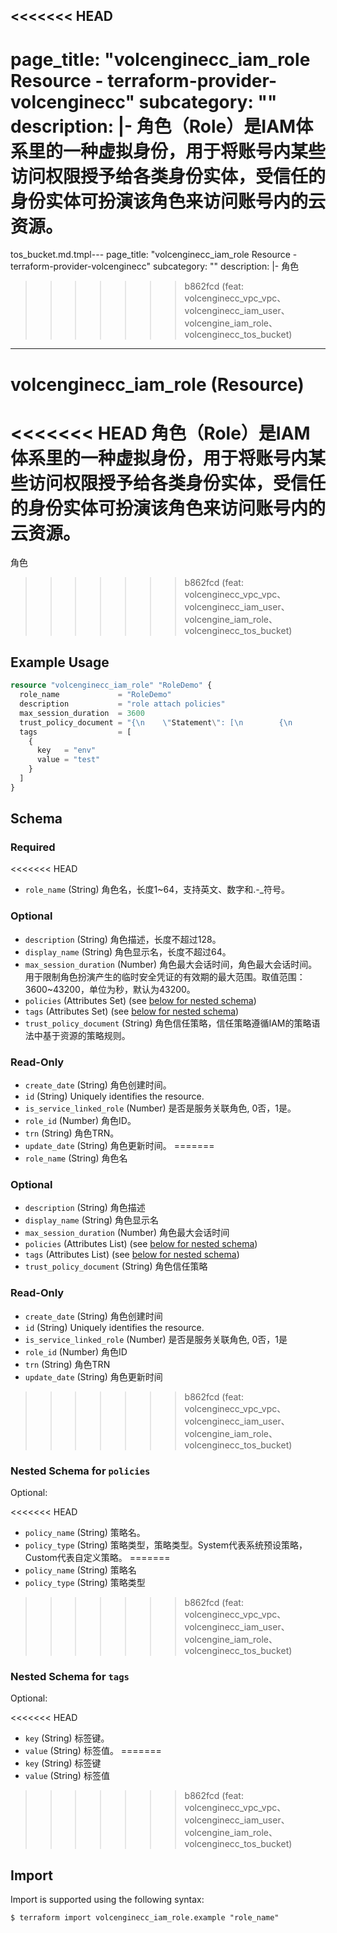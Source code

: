 <<<<<<< HEAD
---
page_title: "volcenginecc_iam_role Resource - terraform-provider-volcenginecc"
subcategory: ""
description: |-
  角色（Role）是IAM体系里的一种虚拟身份，用于将账号内某些访问权限授予给各类身份实体，受信任的身份实体可扮演该角色来访问账号内的云资源。
=======
tos_bucket.md.tmpl---
page_title: "volcenginecc_iam_role Resource - terraform-provider-volcenginecc"
subcategory: ""
description: |-
  角色
>>>>>>> b862fcd (feat: volcenginecc_vpc_vpc、volcenginecc_iam_user、volcengine_iam_role、volcenginecc_tos_bucket)
---

# volcenginecc_iam_role (Resource)

<<<<<<< HEAD
角色（Role）是IAM体系里的一种虚拟身份，用于将账号内某些访问权限授予给各类身份实体，受信任的身份实体可扮演该角色来访问账号内的云资源。
=======
角色
>>>>>>> b862fcd (feat: volcenginecc_vpc_vpc、volcenginecc_iam_user、volcengine_iam_role、volcenginecc_tos_bucket)

## Example Usage

```terraform
resource "volcenginecc_iam_role" "RoleDemo" {
  role_name             = "RoleDemo"
  description           = "role attach policies"
  max_session_duration  = 3600
  trust_policy_document = "{\n    \"Statement\": [\n        {\n            \"Effect\": \"Allow\",\n            \"Action\": [\n                \"sts:AssumeRole\"\n            ],\n            \"Principal\": {\n                \"IAM\": [\n                    \"trn:iam::20000000xx:root\"\n                ]\n            }\n        }\n    ]\n}"
  tags                  = [
    {
      key   = "env"
      value = "test"
    }
  ]
}
```

<!-- schema generated by tfplugindocs -->
## Schema

### Required

<<<<<<< HEAD
- `role_name` (String) 角色名，长度1~64，支持英文、数字和.-_符号。

### Optional

- `description` (String) 角色描述，长度不超过128。
- `display_name` (String) 角色显示名，长度不超过64。
- `max_session_duration` (Number) 角色最大会话时间，角色最大会话时间。用于限制角色扮演产生的临时安全凭证的有效期的最大范围。取值范围：3600~43200，单位为秒，默认为43200。
- `policies` (Attributes Set) (see [below for nested schema](#nestedatt--policies))
- `tags` (Attributes Set) (see [below for nested schema](#nestedatt--tags))
- `trust_policy_document` (String) 角色信任策略，信任策略遵循IAM的策略语法中基于资源的策略规则。

### Read-Only

- `create_date` (String) 角色创建时间。
- `id` (String) Uniquely identifies the resource.
- `is_service_linked_role` (Number) 是否是服务关联角色, 0否，1是。
- `role_id` (Number) 角色ID。
- `trn` (String) 角色TRN。
- `update_date` (String) 角色更新时间。
=======
- `role_name` (String) 角色名

### Optional

- `description` (String) 角色描述
- `display_name` (String) 角色显示名
- `max_session_duration` (Number) 角色最大会话时间
- `policies` (Attributes List) (see [below for nested schema](#nestedatt--policies))
- `tags` (Attributes List) (see [below for nested schema](#nestedatt--tags))
- `trust_policy_document` (String) 角色信任策略

### Read-Only

- `create_date` (String) 角色创建时间
- `id` (String) Uniquely identifies the resource.
- `is_service_linked_role` (Number) 是否是服务关联角色, 0否，1是
- `role_id` (Number) 角色ID
- `trn` (String) 角色TRN
- `update_date` (String) 角色更新时间
>>>>>>> b862fcd (feat: volcenginecc_vpc_vpc、volcenginecc_iam_user、volcengine_iam_role、volcenginecc_tos_bucket)

<a id="nestedatt--policies"></a>
### Nested Schema for `policies`

Optional:

<<<<<<< HEAD
- `policy_name` (String) 策略名。
- `policy_type` (String) 策略类型，策略类型。System代表系统预设策略，Custom代表自定义策略。
=======
- `policy_name` (String) 策略名
- `policy_type` (String) 策略类型
>>>>>>> b862fcd (feat: volcenginecc_vpc_vpc、volcenginecc_iam_user、volcengine_iam_role、volcenginecc_tos_bucket)


<a id="nestedatt--tags"></a>
### Nested Schema for `tags`

Optional:

<<<<<<< HEAD
- `key` (String) 标签键。
- `value` (String) 标签值。
=======
- `key` (String) 标签键
- `value` (String) 标签值
>>>>>>> b862fcd (feat: volcenginecc_vpc_vpc、volcenginecc_iam_user、volcengine_iam_role、volcenginecc_tos_bucket)

## Import

Import is supported using the following syntax:

```shell
$ terraform import volcenginecc_iam_role.example "role_name"
```